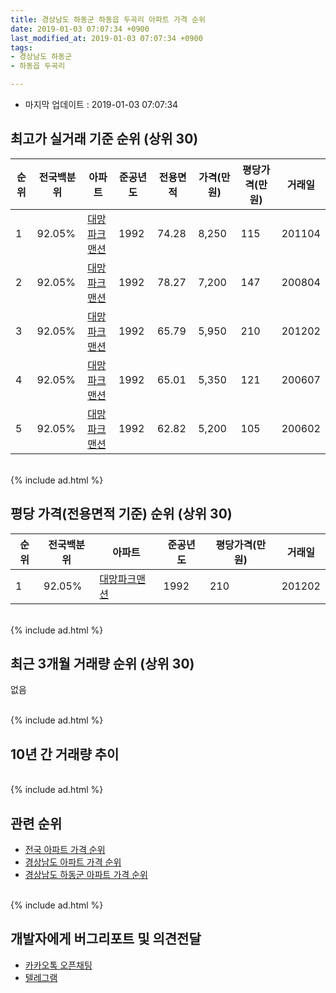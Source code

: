 ```yaml
---
title: 경상남도 하동군 하동읍 두곡리 아파트 가격 순위
date: 2019-01-03 07:07:34 +0900
last_modified_at: 2019-01-03 07:07:34 +0900
tags:
- 경상남도 하동군
- 하동읍 두곡리

---
```


* 마지막 업데이트 : 2019-01-03 07:07:34

## 최고가 실거래 기준 순위 (상위 30)


|순위|전국백분위|아파트|준공년도|전용면적|가격(만원)|평당가격(만원)|거래일|
|---|---|---|---|---|---|---|---|
|1|92.05%|[대망파크맨션](https://search.naver.com/search.naver?query=%EA%B2%BD%EC%83%81%EB%82%A8%EB%8F%84+%ED%95%98%EB%8F%99%EA%B5%B0+%ED%95%98%EB%8F%99%EC%9D%8D+%EB%91%90%EA%B3%A1%EB%A6%AC+%EB%8C%80%EB%A7%9D%ED%8C%8C%ED%81%AC%EB%A7%A8%EC%85%98)|1992|74.28|8,250|115|201104|
|2|92.05%|[대망파크맨션](https://search.naver.com/search.naver?query=%EA%B2%BD%EC%83%81%EB%82%A8%EB%8F%84+%ED%95%98%EB%8F%99%EA%B5%B0+%ED%95%98%EB%8F%99%EC%9D%8D+%EB%91%90%EA%B3%A1%EB%A6%AC+%EB%8C%80%EB%A7%9D%ED%8C%8C%ED%81%AC%EB%A7%A8%EC%85%98)|1992|78.27|7,200|147|200804|
|3|92.05%|[대망파크맨션](https://search.naver.com/search.naver?query=%EA%B2%BD%EC%83%81%EB%82%A8%EB%8F%84+%ED%95%98%EB%8F%99%EA%B5%B0+%ED%95%98%EB%8F%99%EC%9D%8D+%EB%91%90%EA%B3%A1%EB%A6%AC+%EB%8C%80%EB%A7%9D%ED%8C%8C%ED%81%AC%EB%A7%A8%EC%85%98)|1992|65.79|5,950|210|201202|
|4|92.05%|[대망파크맨션](https://search.naver.com/search.naver?query=%EA%B2%BD%EC%83%81%EB%82%A8%EB%8F%84+%ED%95%98%EB%8F%99%EA%B5%B0+%ED%95%98%EB%8F%99%EC%9D%8D+%EB%91%90%EA%B3%A1%EB%A6%AC+%EB%8C%80%EB%A7%9D%ED%8C%8C%ED%81%AC%EB%A7%A8%EC%85%98)|1992|65.01|5,350|121|200607|
|5|92.05%|[대망파크맨션](https://search.naver.com/search.naver?query=%EA%B2%BD%EC%83%81%EB%82%A8%EB%8F%84+%ED%95%98%EB%8F%99%EA%B5%B0+%ED%95%98%EB%8F%99%EC%9D%8D+%EB%91%90%EA%B3%A1%EB%A6%AC+%EB%8C%80%EB%A7%9D%ED%8C%8C%ED%81%AC%EB%A7%A8%EC%85%98)|1992|62.82|5,200|105|200602|


<br>
{% include ad.html %}
<br>

## 평당 가격(전용면적 기준) 순위 (상위 30)


|순위|전국백분위|아파트|준공년도|평당가격(만원)|거래일|
|---|---|---|---|---|---|
|1|92.05%|[대망파크맨션](https://search.naver.com/search.naver?query=%EA%B2%BD%EC%83%81%EB%82%A8%EB%8F%84+%ED%95%98%EB%8F%99%EA%B5%B0+%ED%95%98%EB%8F%99%EC%9D%8D+%EB%91%90%EA%B3%A1%EB%A6%AC+%EB%8C%80%EB%A7%9D%ED%8C%8C%ED%81%AC%EB%A7%A8%EC%85%98)|1992|210|201202|


<br>
{% include ad.html %}
<br>

## 최근 3개월 거래량 순위 (상위 30)

없음

<br>
{% include ad.html %}
<br>

## 10년 간 거래량 추이


<div style="width:100%;">
    <canvas id="deal_progress" height="250"></canvas>
</div>

<script>
new Chart(document.getElementById("deal_progress"), {
    type: 'line',
    data: {
        labels: ['200901','200902','200903','200904','200905','200906','200907','200908','200909','200910','200911','200912','201001','201002','201003','201004','201005','201006','201007','201008','201009','201010','201011','201012','201101','201102','201103','201104','201105','201106','201107','201108','201109','201110','201111','201112','201201','201202','201203','201204','201205','201206','201207','201208','201209','201210','201211','201212','201301','201302','201303','201304','201305','201306','201307','201308','201309','201310','201311','201312','201401','201402','201403','201404','201405','201406','201407','201408','201409','201410','201411','201412','201501','201502','201503','201504','201505','201506','201507','201508','201509','201510','201511','201512','201601','201602','201603','201604','201605','201606','201607','201608','201609','201610','201611','201612','201701','201702','201703','201704','201705','201706','201707','201708','201709','201710','201711','201712','201801','201802','201803','201804','201805','201806','201807','201808','201809','201810','201811','201812','201901'],
        datasets: [{
            label: '실거래 수',
            pointRadius: 1,
            data: [0, 1, 0, 0, 0, 0, 0, 0, 0, 0, 0, 1, 0, 1, 0, 0, 0, 0, 0, 1, 1, 0, 5, 0, 0, 0, 0, 2, 0, 0, 1, 0, 0, 0, 0, 2, 1, 2, 0, 1, 1, 0, 0, 0, 0, 1, 0, 1, 0, 2, 1, 0, 0, 0, 0, 0, 0, 0, 1, 0, 0, 0, 0, 0, 1, 0, 0, 1, 0, 0, 0, 0, 1, 2, 0, 0, 0, 0, 0, 0, 0, 0, 0, 0, 0, 1, 0, 0, 0, 1, 0, 0, 0, 0, 1, 0, 0, 0, 1, 0, 0, 0, 0, 0, 0, 0, 0, 1, 1, 0, 0, 2, 1, 2, 0, 0, 0, 0, 0, 0, 0],
            borderColor: "rgba(255, 201, 14, 1)",
            backgroundColor: "rgba(255, 201, 14, 0.5)",
            fill: true,
        }]
    },
    options: {
        responsive: true,
        title: {
            display: true,
            text: '10년간 거래량 추이'
        },
        tooltips: {
            mode: 'index',
            intersect: false,
        },
        hover: {
            mode: 'nearest',
            intersect: true
        },
        scales: {
            xAxes: [{
                display: true,
                scaleLabel: {
                    display: true,
                    labelString: '년/월'
                }
            }],
            yAxes: [{
                display: true,
                ticks: {
                    suggestedMin: 0,
                },
                scaleLabel: {
                    display: true,
                    labelString: '실거래 수'
                }
            }]
        }
    }
});

</script>


<br>
{% include ad.html %}
<br>

## 관련 순위

- [전국 아파트 가격 순위](https://inasie.github.io/apt-ranking/전국)
- [경상남도 아파트 가격 순위](https://inasie.github.io/apt-ranking/경상남도)
- [경상남도 하동군 아파트 가격 순위](https://inasie.github.io/apt-ranking/경상남도-하동군)


<br>
{% include ad.html %}
<br>

## 개발자에게 버그리포트 및 의견전달

- [카카오톡 오픈채팅](https://open.kakao.com/o/gLJUAP4)
- [텔레그램](https://t.me/inasie)

